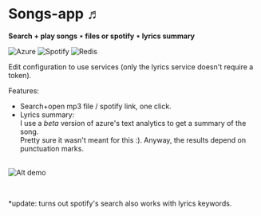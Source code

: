 # Songs-app ♬

**Search + play songs ⋆ files or spotify ⋆ lyrics summary**

![Azure](https://img.shields.io/badge/azure-%230072C6.svg?logo=microsoftazure)
![Spotify](https://img.shields.io/badge/Spotify-1ED760?logo=spotify&logoColor=white)
![Redis](https://img.shields.io/badge/redis-%23DD0031.svg?logo=redis&logoColor=white)

Edit configuration to use services (only the lyrics service doesn't require a token).

Features:
- Search+open mp3 file / spotify link, one click.
- Lyrics summary: \
I use a *beta* version of azure's text analytics to get a summary of the song. \
Pretty sure it wasn't meant for this :). Anyway, the results depend on punctuation marks.
<br><br>

![Alt demo](pics/SongsDemo2.gif)

<br>

\*update: turns out spotify's search also works with lyrics keywords.

<br>
